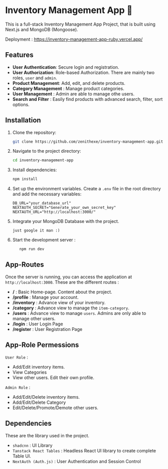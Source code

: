 # Inventory Management App 💼
This is a full-stack Inventory Management App Project, that is built using Next.js and MongoDB (Mongoose).

Deployment : https://inventory-management-app-ruby.vercel.app/

## Features
- **User Authentication**: Secure login and registration.
- **User Authorization**: Role-based Authorization. There are mainly two roles, `user` and `admin`.
- **Product Management**: Add, edit, and delete products.
- **Category Management** : Manage product categories.
- **User Management** : Admin are able to manage othe users.
- **Search and Filter** : Easily find products with advanced search, filter, sort options.

## Installation
1. Clone the repository:
    ```bash
    git clone https://github.com/zenithexe/inventory-management-app.git
    ```

2. Navigate to the project directory:
    ```bash
    cd inventory-management-app
    ```

3. Install dependencies:
    ```bash
    npm install
    ```
4. Set up the environment variables. Create a `.env` file in the root directory and add the necessary variables:
    ```plaintext
    DB_URL="your_database_url"
    NEXTAUTH_SECRET="Generate_your_own_secret_key"
    NEXTAUTH_URL="http://localhost:3000/"
    ```
5. Integrate your MongoDB Database with the project.
    ```
    just google it man :)
    ```

6. Start the development server :
     ```bash
        npm run dev
     ```

## App-Routes
Once the server is running, you can access the application at `http://localhost:3000`.
These are the different routes :
- **/** : Basic Home-page. Content about the project.
- **/profile** : Manage your account. 
- **/inventory** : Advance view of your inventory.
- **/category** :  Advance view to manage the `item-category`.
- **/users** : Advance view to manage `users`. Admins are only able to manage other users.
- **/login** : User Login Page
- **/register** : User Registration Page

## App-Role Permessions
`User Role` :
- Add/Edit inventory items.
- View Categories
- View other users. Edit their own profile.

`Admin Role` :
- Add/Edit/Delete inventory items.
- Add/Edit/Delete Category
- Edit/Delete/Promote/Demote other users.

## Dependencies
These are the library used in the project.
- `shadcnn` : UI Library
- `Tanstack React Tables` : Headless React UI library to create complete Table UI.
- `NextAuth (Auth.js)` : User Authentication and Session Control
